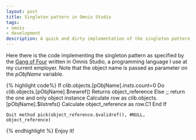 ```yaml
--- 
layout: post
title: Singleton pattern in Omnis Studio
tags: 
- omnis
- development
description: A quick and dirty implementation of the singleton pattern in omnis studio.
---
```


Here there is the code implementing the singleton pattern as specified by the [Gang of Four](https://en.wikipedia.org/wiki/Singleton_pattern) written in Omnis Studio, a programming language I use at my current employer. Note that the object name is passed as parameter on the _pObjName_ variable.

{% highlight code%}
    If $clib.$objects.[pObjName].$insts.$count=0
      Do $clib.$objects.[pObjName].$newref() Returns object_reference
    Else     ;; return the one and only object instance
      Calculate row as $clib.$objects.[pObjName].$listrefs()
      Calculate object_reference as row.C1
    End If

    Quit method pick(object_reference.$validref(), #NULL, object_reference)
{% endhighlight %}
Enjoy it!
